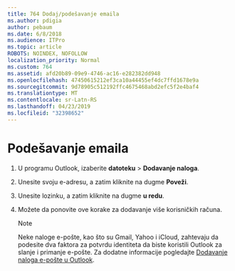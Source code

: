 ```yaml
---
title: 764 Dodaj/podešavanje emaila
ms.author: pdigia
author: pebaum
ms.date: 6/8/2018
ms.audience: ITPro
ms.topic: article
ROBOTS: NOINDEX, NOFOLLOW
localization_priority: Normal
ms.custom: 764
ms.assetid: afd20b89-09e9-4746-ac16-e282382dd948
ms.openlocfilehash: 47450615212ef3ca10a44455ef4dc7ffd1678e9a
ms.sourcegitcommit: 9d78905c512192ffc4675468abd2efc5f2e4baf4
ms.translationtype: MT
ms.contentlocale: sr-Latn-RS
ms.lasthandoff: 04/23/2019
ms.locfileid: "32398652"
---
```

# <a name="setup-email-accounts"></a>Podešavanje emaila

1. U programu Outlook, izaberite **datoteku** \> **Dodavanje naloga**.
    
2. Unesite svoju e-adresu, a zatim kliknite na dugme **Poveži**.
    
3. Unesite lozinku, a zatim kliknite na dugme **u redu**.
    
4. Možete da ponovite ove korake za dodavanje više korisničkih računa.
    
    > [!NOTE]
    > Neke naloge e-pošte, kao što su Gmail, Yahoo i iCloud, zahtevaju da podesite dva faktora za potvrdu identiteta da biste koristili Outlook za slanje i primanje e-pošte. Za dodatne informacije pogledajte [Dodavanje naloga e-pošte u Outlook](https://support.office.com/article/6e27792a-9267-4aa4-8bb6-c84ef146101b.aspx). 
  

